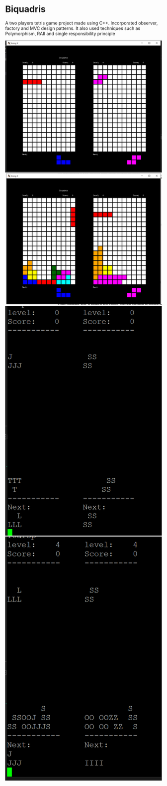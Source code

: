 # Biquadris
A two players tetris game project made using C++. Incorporated observer, factory and MVC design patterns. 
It also used techniques such as Polymorphism, RAII and single responsibility principle


<img src="https://github.com/JingfeiPeng/Biquadris/blob/master/screenshots/graphical.png"/>
<img src="https://github.com/JingfeiPeng/Biquadris/blob/master/screenshots/graphical2.png" />
<img src="https://github.com/JingfeiPeng/Biquadris/blob/master/screenshots/textbasedScreenshot.png"/>
<img src="https://github.com/JingfeiPeng/Biquadris/blob/master/screenshots/textbasedScreen2.png"/>
